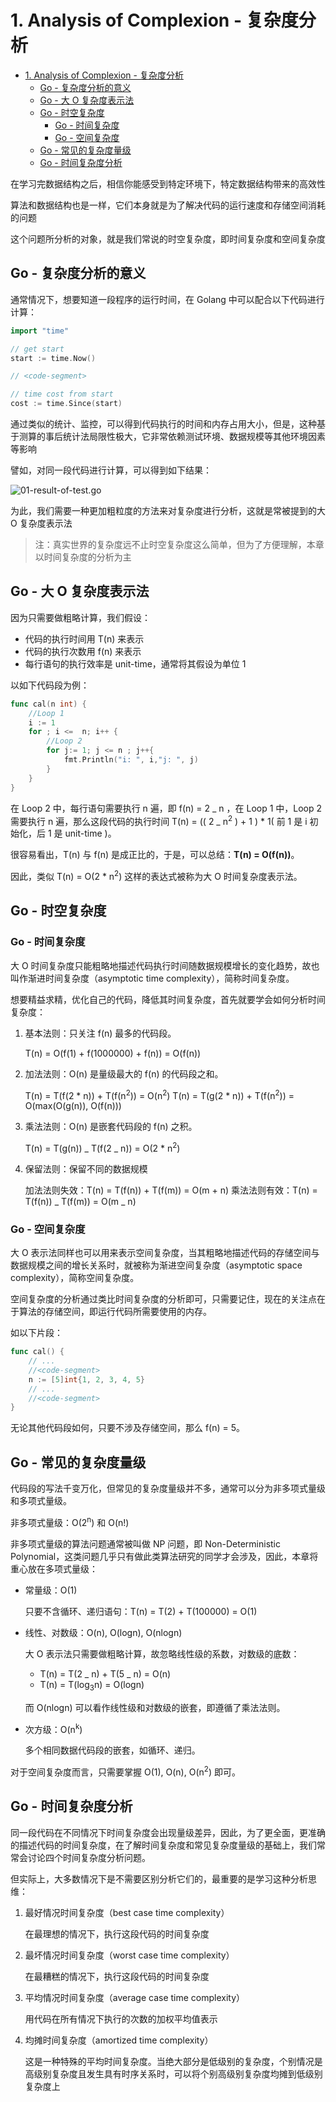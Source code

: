 # 1. Analysis of Complexion - 复杂度分析

- [1. Analysis of Complexion - 复杂度分析](#1-analysis-of-complexion---复杂度分析)
  - [Go - 复杂度分析的意义](#go---复杂度分析的意义)
  - [Go - 大 O 复杂度表示法](#go---大-o-复杂度表示法)
  - [Go - 时空复杂度](#go---时空复杂度)
    - [Go - 时间复杂度](#go---时间复杂度)
    - [Go - 空间复杂度](#go---空间复杂度)
  - [Go - 常见的复杂度量级](#go---常见的复杂度量级)
  - [Go - 时间复杂度分析](#go---时间复杂度分析)

在学习完数据结构之后，相信你能感受到特定环境下，特定数据结构带来的高效性

算法和数据结构也是一样，它们本身就是为了解决代码的运行速度和存储空间消耗的问题

这个问题所分析的对象，就是我们常说的时空复杂度，即时间复杂度和空间复杂度

## Go - 复杂度分析的意义

通常情况下，想要知道一段程序的运行时间，在 Golang 中可以配合以下代码进行计算：

```go
import "time"

// get start
start := time.Now()

// <code-segment>

// time cost from start
cost := time.Since(start)
```

通过类似的统计、监控，可以得到代码执行的时间和内存占用大小，但是，这种基于测算的事后统计法局限性极大，它非常依赖测试环境、数据规模等其他环境因素等影响

譬如，对同一段代码进行计算，可以得到如下结果：

<img algin="center" src="../../../image/Algorithm/basic/00-complexion-analysis/01-result-of-test.go.png" alt="01-result-of-test.go">

为此，我们需要一种更加粗粒度的方法来对复杂度进行分析，这就是常被提到的大 O 复杂度表示法

> 注：真实世界的复杂度远不止时空复杂度这么简单，但为了方便理解，本章以时间复杂度的分析为主

## Go - 大 O 复杂度表示法

因为只需要做粗略计算，我们假设：

- 代码的执行时间用 T(n) 来表示
- 代码的执行次数用 f(n) 来表示
- 每行语句的执行效率是 unit-time，通常将其假设为单位 1

以如下代码段为例：

```go
func cal(n int) {
    //Loop 1
    i := 1
    for ; i <=  n; i++ {
        //Loop 2
        for j:= 1; j <= n ; j++{
            fmt.Println("i: ", i,"j: ", j)
        }
    }
}
```

在 Loop 2 中，每行语句需要执行 n 遍，即 f(n) = 2 _ n ，在 Loop 1 中，Loop 2 需要执行 n 遍，那么这段代码的执行时间 T(n) = (( 2 _ n<sup>2</sup> ) + 1 ) \* 1( 前 1 是 i 初始化，后 1 是 unit-time )。

很容易看出，T(n) 与 f(n) 是成正比的，于是，可以总结：**T(n) = O(f(n))**。

因此，类似 T(n) = O(2 \* n<sup>2</sup>) 这样的表达式被称为大 O 时间复杂度表示法。

## Go - 时空复杂度

### Go - 时间复杂度

大 O 时间复杂度只能粗略地描述代码执行时间随数据规模增长的变化趋势，故也叫作渐进时间复杂度（asymptotic time complexity），简称时间复杂度。

想要精益求精，优化自己的代码，降低其时间复杂度，首先就要学会如何分析时间复杂度：

1. 基本法则：只关注 f(n) 最多的代码段。

   T(n) = O(f(1) + f(1000000) + f(n)) = O(f(n))

1. 加法法则：O(n) 是量级最大的 f(n) 的代码段之和。

   T(n) = T(f(2 \* n)) + T(f(n<sup>2</sup>)) = O(n<sup>2</sup>)
   T(n) = T(g(2 \* n)) + T(f(n<sup>2</sup>)) = O(max(O(g(n)), O(f(n)))

1. 乘法法则：O(n) 是嵌套代码段的 f(n) 之积。

   T(n) = T(g(n)) _ T(f(2 _ n)) = O(2 \* n<sup>2</sup>)

1. 保留法则：保留不同的数据规模

   加法法则失效：T(n) = T(f(n)) + T(f(m)) = O(m + n)
   乘法法则有效：T(n) = T(f(n)) _ T(f(m)) = O(m _ n)

### Go - 空间复杂度

大 O 表示法同样也可以用来表示空间复杂度，当其粗略地描述代码的存储空间与数据规模之间的增长关系时，就被称为渐进空间复杂度（asymptotic space complexity），简称空间复杂度。

空间复杂度的分析通过类比时间复杂度的分析即可，只需要记住，现在的关注点在于算法的存储空间，即运行代码所需要使用的内存。

如以下片段：

```go
func cal() {
    // ...
    //<code-segment>
    n := [5]int{1, 2, 3, 4, 5}
    // ...
    //<code-segment>
}
```

无论其他代码段如何，只要不涉及存储空间，那么 f(n) = 5。

## Go - 常见的复杂度量级

代码段的写法千变万化，但常见的复杂度量级并不多，通常可以分为非多项式量级和多项式量级。

非多项式量级：O(2<sup>n</sup>) 和 O(n!)

非多项式量级的算法问题通常被叫做 NP 问题，即 Non-Deterministic Polynomial，这类问题几乎只有做此类算法研究的同学才会涉及，因此，本章将重心放在多项式量级：

- 常量级：O(1)

  只要不含循环、递归语句：T(n) = T(2) + T(100000) = O(1)

- 线性、对数级：O(n), O(logn), O(nlogn)

  大 O 表示法只需要做粗略计算，故忽略线性级的系数，对数级的底数：

  - T(n) = T(2 _ n) + T(5 _ n) = O(n)
  - T(n) = T(log<sub>3</sub>n) = O(logn)

  而 O(nlogn) 可以看作线性级和对数级的嵌套，即遵循了乘法法则。

- 次方级：O(n<sup>k</sup>)

  多个相同数据代码段的嵌套，如循环、递归。

对于空间复杂度而言，只需要掌握 O(1), O(n), O(n<sup>2</sup>) 即可。

## Go - 时间复杂度分析

同一段代码在不同情况下时间复杂度会出现量级差异，因此，为了更全面，更准确的描述代码的时间复杂度，在了解时间复杂度和常见复杂度量级的基础上，我们常常会讨论四个时间复杂度分析问题。

但实际上，大多数情况下是不需要区别分析它们的，最重要的是学习这种分析思维：

1. 最好情况时间复杂度（best case time complexity）
    
    在最理想的情况下，执行这段代码的时间复杂度

2. 最坏情况时间复杂度（worst case time complexity）

    在最糟糕的情况下，执行这段代码的时间复杂度

3. 平均情况时间复杂度（average case time complexity）

    用代码在所有情况下执行的次数的加权平均值表示

4. 均摊时间复杂度（amortized time complexity）

    这是一种特殊的平均时间复杂度。当绝大部分是低级别的复杂度，个别情况是高级别复杂度且发生具有时序关系时，可以将个别高级别复杂度均摊到低级别复杂度上

